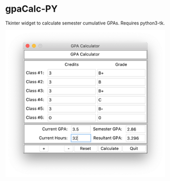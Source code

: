 # gpaCalc-PY
Tkinter widget to calculate semester cumulative GPAs. Requires python3-tk.

![Screenshot](screenshots/img1.png)
